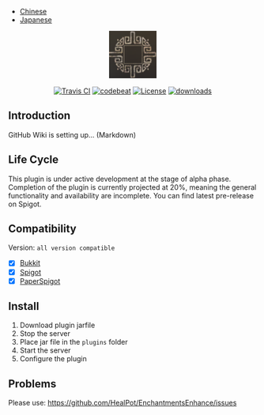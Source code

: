 - [Chinese](README-zh.md)
- [Japanese](README-ja.md)

<p align="center">
<img src=".images/logo.jpg" alt="EnchantmentsEnhance" />
</p>

<p align="center">
<a href="https://travis-ci.org/HealPot/EnchantmentsEnhance"><img src="https://travis-ci.org/HealPot/EnchantmentsEnhance.svg?branch=master" alt="Travis CI" /></a>
<a href="https://codebeat.co/projects/github-com-healpot-enchantmentsenhance-master"><img alt="codebeat" src="https://codebeat.co/badges/232c61d3-9e01-4266-bfa9-d1dcc25dceda" /></a>
<a href="http://www.gnu.org/licenses/gpl-3.0"><img src="https://badges.frapsoft.com/os/gpl/gpl.svg?v=102" alt="License" /></a>
<a href="https://github.com/HealPot/EnchantmentsEnhance/releases"><img src="https://img.shields.io/github/downloads/HealPot/EnchantmentsEnhance/total.svg" alt="downloads" /></a>
</p>

## Introduction
GitHub Wiki is setting up... (Markdown)

## Life Cycle
This plugin is under active development at the stage of alpha phase.
Completion of the plugin is currently projected at 20%, meaning the general functionality and availability are incomplete.
You can find latest pre-release on Spigot.

## Compatibility
Version: `all version compatible`
- [x] [Bukkit](https://bukkit.org)
- [x] [Spigot](https://spigotmc.org)
- [x] [PaperSpigot](https://ci.destroystokyo.com/view/All/job/PaperSpigot/)

## Install
1. Download plugin jarfile
2. Stop the server
3. Place jar file in the `plugins` folder
4. Start the server
5. Configure the plugin

## Problems
Please use: https://github.com/HealPot/EnchantmentsEnhance/issues
